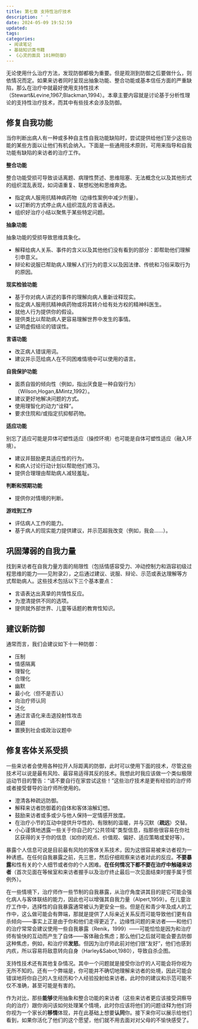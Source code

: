 ```yaml
---
title: 第七章 支持性治疗技术
description: ' '
date: 2024-05-09 19:52:59
updated:
tags:
categories:
 - 阅读笔记
 - 基础知识类书籍
 - 《心灵的面具 101种防御》
---
```

无论使用什么治疗方法，发现防御都极为重要。但是观测到防御之后要做什么，则依情况而定。如果来访者同时呈现出抽象功能、整合功能或基本信任方面的严重缺陷，那么在治疗中就最好使用支持性技术（Stewart&Levine,1967;Blackman,1994）。本章主要内容就是讨论基于分析性理论的支持性治疗技术，而其中有些技术会涉及防御。

## 修复自我功能

当你判断出病人有一种或多种自主性自我功能缺陷时，尝试提供给他们至少这些功能的某些方面以让他们有机会纳入。下面是一些通用技术原则，可用来指导和自我功能有缺陷的来访者的治疗工作。

**整合功能**

整合功能受损可导致谈话离题、病理性赘述、思维阻塞、无法概念化以及其他形式的组织混乱表现，如词语重复、联想松弛和思维奔逸。

  * 指定病人服用抗精神病药物（边缘性案例中减少剂量）。
  * 以打断的方式停止病人组织混乱的言语表达。
  * 组织好治疗小结以聚焦于某些特定问题。

**抽象功能**

抽象功能的受损导致思维具象化。

  * 解释给病人关系、事件的含义以及其他他们没有看到的部分：即帮助他们理解引申意义。
  * 辩论和说服已帮助病人理解人们行为的意义以及因法律、传统和习俗采取行为的原因。

**现实检验功能**

  * 基于你对病人讲述的事件的理解向病人重新诠释现实。
  * 指定病人服用抗精神病药物或将其转介给有处方权的精神科医生。
  * 就他人行为提供你的假设。
  * 提供类比以帮助病人更容易理解世界中发生的事情。
  * 证明虚假结论的错误性。

**言语功能**

  * 改正病人错误用词。
  * 建议并示范给病人在不同困难情境中可以使用的语言。

**自我保护功能**

  * 面质自毁的倾向性（例如，指出厌食是一种自毁行为）（Wilson,Hogan,&Mintz,1992）。
  * 建议更好地解决问题的方式。
  * 使用理智化的动力“诠释”。
  * 要求住院和/或指定抗抑郁药物。

**适应功能**

别忘了适应可能是异体可塑性适应（操控环境）也可能是自体可塑性适应（融入环境）。

  * 建议并鼓励更具适应性的行为。
  * 和病人讨论行动计划以帮助他们练习。
  * 提供合理理由帮助病人减轻羞耻。

**判断和预期功能**

  * 提供你对情境的判断。

**游戏到工作**

  * 评估病人工作的能力。
  * 基于病人的现实能力提供建议，并示范超我改变（例如，我会……）。

## 巩固薄弱的自我力量

找到来访者在自我力量方面的局限性（包括情感容受力、冲动控制力和涵容初级过程思维的能力——见附录2），之后通过建议、说服、辩论、示范或表达理解等方式帮助病人。这些技术包括以下三个基本要点：

  * 言语表达出真挚的共情性反应。
  * 为澄清提供不同的选项。
  * 提供就外部世界、儿童等话题的教育性知识。

## 建议新防御
通常而言，我们会建议如下十一种防御：
  * 压制
  * 情感隔离
  * 理智化
  * 合理化
  * 幽默 
  * 最小化（但不是否认）
  * 向治疗师认同
  * 泛化
  * 通过言语化来击退投射性攻击
  * 回避
  * 置换到社会或政治议题中

## 修复客体关系受损

一些来访者会使用各种拉开人际距离的防御，此时可以使用下面的技术，尽管这些技术可以说是最有风险、最容易适得其反的技术。我想此时我应该做一个类似极限运动节目的警告：“请不要自行在家尝试这些！”这些治疗技术是更有经验的治疗师或者接受督导的治疗师所使用的。

  * 澄清各种疏远防御。
  * 解释来访者防御着的自体和客体溶解幻想。
  * 鼓励来访者或多或少与他人保持一定情感开放度。
  * 在治疗小节的互动中提供升华性的、有限制的温暖，并与沉默（**疏远**）交替。
  * 小心谨慎地透露一些关于你自己的“公共领域”类型信息，指那些很容易在你社区获得的关于你的信息（如你的观点、价值观、偏好、适应策略或爱好等）。

暴露个人信息可说是目前最有风险的客体关系技术，因为这很容易被来访者视为一种诱惑。在任何自我暴露之前，先三思，然后仔细观察来访者对此的反应。**不要暴露**和性有关的个人细节或者你的个人困难。**在任何情况下都不要在治疗中触碰来访者**（首次见面在等候室和来访者握手以及治疗终止最后一次见面结束时握手属于惯例外）。

在一些情境下，治疗师作一些节制的自我暴露，从治疗角度讲其目的是它可能会强化病人与客体联结的能力，因此也可以增强其自我力量（Alpert,1959）。在儿童治疗工作中，选择性的自我暴露通常被认为更安全一些。但是在和青少年及成人的工作中，这么做可能会有弊端，那就是提供了人际亲近关系反而可能导致他们更有自杀倾向——事实上正是由于你和他们走得更近了。边缘性问题的来访者——和他们的治疗常常会建议使用一些自我暴露（Renik，1999）——可能恰恰是因为和治疗师有愉快的互动而产生了自体——客体融合焦虑；那么他们之后就可能会要去防御这种焦虑，例如，和治疗师**发怒**。但因为治疗师此前对他们很“友好”，他们也感到内疚，所以容易将敌意转向自身（Harley&Sabot,1980），导致自杀企图。

支持性技术还有其他复杂情况。其中一个问题就是接受你治疗的人可能会将你视为无所不知的。还有一个弊端是，你可能并不确切地理解来访者的处境，因此可能会错误地将你自己的人生经历和个人经验投射给来访者。此时你的建议和示范可能不仅不准确，甚至可能是有害的。

作为对比，那些**能够**使用抽象和整合功能的来访者（这些来访者更应该接受洞察导向的治疗）跟你询问该如何处理某个情境，此时你应该将他们的问题诠释为他们将你视为一个家长的**移情**体现，并在此基础上想要**认同**你。接下来你可以展示给他们看到，如果你活化了他们的这个愿望，他们就不用去面对对父母的不愉快感受了。

